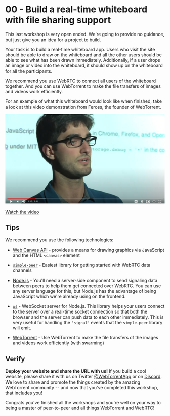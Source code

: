 # 00 - Build a real-time whiteboard with file sharing support

This last workshop is very open ended. We're going to provide no guidance, but just give you an idea for a project to build.

Your task is to build a real-time whiteboard app. Users who visit the site should be able to draw on the whiteboard and all the other users should be able to see what has been drawn immediately. Additionally, if a user drops an image or video into the whiteboard, it should show up on the whiteboard for all the participants.

We recommend you use WebRTC to connect all users of the whiteboard together. And you can use WebTorrent to make the file transfers of images and videos work efficiently.

For an example of what this whiteboard would look like when finished, take a look at this video demonstration from Feross, the founder of WebTorrent.

[![](00.png)](https://www.youtube.com/watch?v=RRtNEcAaUO8)

[Watch the video](https://www.youtube.com/watch?v=RRtNEcAaUO8)

## Tips

We recommend you use the following technologies:

- [Web Canvas API](https://developer.mozilla.org/en-US/docs/Web/API/Canvas_API) - provides a means for drawing graphics via JavaScript and the HTML `<canvas>` element

- [`simple-peer`](https://github.com/feross/simple-peer) - Easiest library for getting started with WebRTC data channels

- [Node.js](https://nodejs.org/en/) - You'll need a server-side component to send signaling data between peers to help them get connected over WebRTC. You can use any server language for this, but Node.js has the advantage of being JavaScript which we're already using on the frontend.

- [`ws`](https://github.com/websockets/ws) - WebSocket server for Node.js. This library helps your users connect to the server over a real-time socket connection so that both the browser and the server can push data to each other immediately. This is very useful for handling the `'signal'` events that the `simple-peer` library will emit.

- [WebTorrent](https://webtorrent.io/docs) - Use WebTorrent to make the file transfers of the images and videos work efficiently (with swarming)

## Verify

**Deploy your website and share the URL with us!** If you build a cool website, please share it with us on Twitter [@WebTorrentApp](https://twitter.com/WebTorrentApp) or on [Discord](https://discord.gg/cnXkm4Z). We love to share and promote the things created by the amazing WebTorrent community -- and now that you've completed this workshop, that includes you!

Congrats you've finished all the workshops and you're well on your way to being a master of peer-to-peer and all things WebTorrent and WebRTC!
